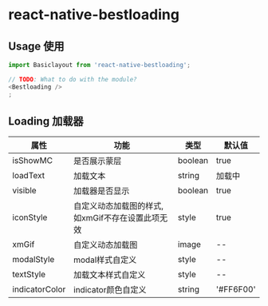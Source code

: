 <!--
 * @Author: kanglang
 * @Date: 2022-01-19 15:08:26
 * @LastEditors: kanglang
 * @LastEditTime: 2022-01-28 15:24:34
 * @Description: loading使用释义 
-->

# react-native-bestloading

## Usage 使用
```javascript
import Basiclayout from 'react-native-bestloading';

// TODO: What to do with the module?
<Bestloading />
;
```
## Loading 加载器

| 属性                 | 功能                     | 类型             | 默认值     |
| ------------------- | -----------------------  | -------------   | ---------  |
| isShowMC            | 是否展示蒙层              | boolean         | true      |
| loadText            | 加载文本                  | string           | 加载中       |
| visible             |加载器是否显示              | boolean  |  true       |
| iconStyle          |自定义动态加载图的样式,如xmGif不存在设置此项无效  | style  |  true       |
| xmGif             |自定义动态加载图              | image  |  --       |
| modalStyle             |modal样式自定义            | style  |  --       |
| textStyle             |加载文本样式自定义              | style  |  --       |
| indicatorColor             |indicator颜色自定义              | string  |  '#FF6F00'       |

